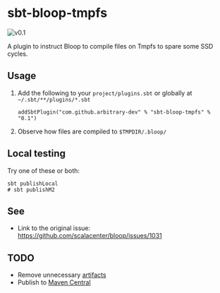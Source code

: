 # sbt-bloop-tmpfs

![v0.1](https://img.shields.io/badge/Maven-v0.1-green)

A plugin to instruct Bloop to compile files on Tmpfs to spare some SSD cycles.

## Usage

1. Add the following to your `project/plugins.sbt` or globally at `~/.sbt/**/plugins/*.sbt`
   ```
   addSbtPlugin("com.github.arbitrary-dev" % "sbt-bloop-tmpfs" % "0.1")
   ```
2. Observe how files are compiled to `$TMPDIR/.bloop/`

## Local testing

Try one of these or both:

```shell
sbt publishLocal
# sbt publishM2
```

## See

- Link to the original issue: https://github.com/scalacenter/bloop/issues/1031

## TODO

- Remove unnecessary [artifacts](https://www.scala-sbt.org/1.x/docs/Artifacts.html)
- Publish to [Maven Central](https://github.com/xerial/sbt-sonatype)
